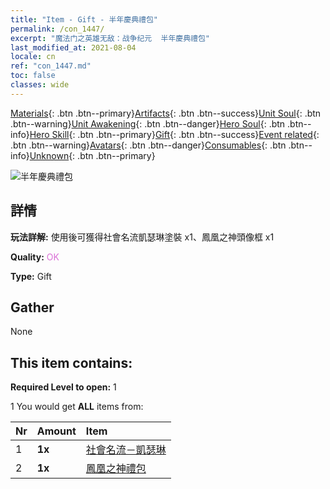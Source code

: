 ```yaml
---
title: "Item - Gift - 半年慶典禮包"
permalink: /con_1447/
excerpt: "魔法门之英雄无敌：战争纪元  半年慶典禮包"
last_modified_at: 2021-08-04
locale: cn
ref: "con_1447.md"
toc: false
classes: wide
---
```

 [Materials](/ItemsCN/){: .btn .btn--primary}[Artifacts](/ItemsCN/Artifacts/){: .btn .btn--success}[Unit Soul](/ItemsCN/UnitSoul/){: .btn .btn--warning}[Unit Awakening](/ItemsCN/UnitAwakening/){: .btn .btn--danger}[Hero Soul](/ItemsCN/HeroSoul/){: .btn .btn--info}[Hero Skill](/ItemsCN/HeroSkill/){: .btn .btn--primary}[Gift](/ItemsCN/Gift/){: .btn .btn--success}[Event related](/ItemsCN/Events/){: .btn .btn--warning}[Avatars](/ItemsCN/Avatars/){: .btn .btn--danger}[Consumables](/ItemsCN/Consumables/){: .btn .btn--info}[Unknown](/ItemsCN/Unknown/){: .btn .btn--primary}

 ![半年慶典禮包](/images/t/i_907028.png)

## 詳情
 **玩法詳解:** 使用後可獲得社會名流凱瑟琳塗裝 x1、鳳凰之神頭像框 x1

 **Quality:** <span style="color: #DA70D6">OK</span>

 **Type:** Gift

## Gather

  None

## This item contains:

 **Required Level to open:** 1

 1 You would get **ALL** items  from:

  | Nr | Amount |     Item    |
  |:---|:-------|:------------|
  | 1 |  **1x** | [社會名流－凱瑟琳](/cn/Items/con_1031/) |  | 
  | 2 |  **1x** | [鳳凰之神禮包](/cn/Items/con_618/) |  | 
